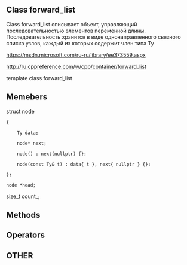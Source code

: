 ## Class forward_list

Class forward_list описывает объект, управляющий последовательностью элементов переменной длины. Последовательность хранится в виде однонаправленного связного списка узлов, каждый из которых содержит член типа Ty

https://msdn.microsoft.com/ru-ru/library/ee373559.aspx

http://ru.cppreference.com/w/cpp/container/forward_list

template <class Ty>
class forward_list

## Memebers
struct node

	{
  
		Ty data;
    
		node* next;
    
		node() : next(nullptr) {};
    
		node(const Ty& t) : data{ t }, next{ nullptr } {};
    
	};
  
	node *head;
  
  size_t count_;

## Methods

## Operators

## OTHER
